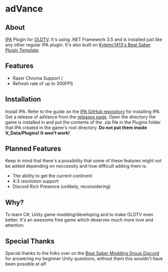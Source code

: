 # adVance
## About
[IPA](https://github.com/Eusth/IPA) Plugin for [OLDTV](https://store.steampowered.com/app/643270/OLDTV/).
It's using .NET Framework 3.5 and is installed just like any other regular IPA plugin.
It's also built on [Kylemc1413's Beat Saber Plugin Template](https://github.com/Kylemc1413/BS-Plugin-Template/).

## Features
- Razer Chroma Support (
- Refresh rate of up to 300FPS

## Installation
Install IPA. Refer to the guide on the [IPA GitHub repository](https://github.com/Eusth/IPA/README.md) for installing IPA.
Get a release of adVance from the [releases page](https://github.com/RubberDuckShobe/adVance/releases).
Open the directory the game is installed in and put the contents of the .zip file in the Plugins folder that IPA created in the game's root directory. **Do not put them inside V_Data/Plugins! It won't work!**

## Planned Features
Keep in mind that there's a possibility that some of these features might not be added depending on neccessity and how difficult adding them is.
- The ability to get the current continent
- 4:3 resolution support
- Discord Rich Presence (unlikely, reconsidering)

## Why?
To learn C#, Unity game modding/developing and to make OLDTV even better.
It's an awesome free game which deserves much more love and attention.

## Special Thanks
Special thanks to the folks over on the [Beat Saber Modding Group Discord](https://discord.gg/beatsabermods) for answering my beginner Unity questions, without them this wouldn't have been possible at all!
